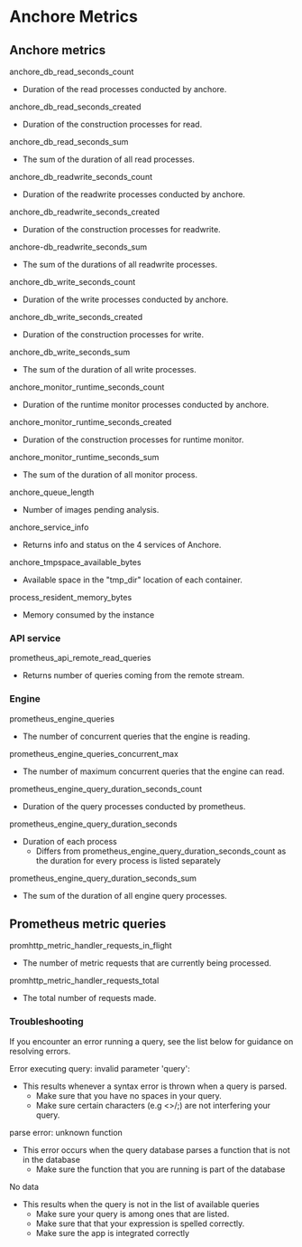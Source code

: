 # Anchore Metrics

## Anchore metrics

anchore_db_read_seconds_count

* Duration of the read processes conducted by anchore.

anchore_db_read_seconds_created

* Duration of the construction processes for read.

anchore_db_read_seconds_sum

* The sum of the duration of all read processes.

anchore_db_readwrite_seconds_count

* Duration of the readwrite processes conducted by anchore.

anchore_db_readwrite_seconds_created

* Duration of the construction processes for readwrite.

anchore-db_readwrite_seconds_sum

* The sum of the durations of all readwrite processes.

anchore_db_write_seconds_count

* Duration of the write processes conducted by anchore.

anchore_db_write_seconds_created

* Duration of the construction processes for write.

anchore_db_write_seconds_sum

* The sum of the duration of all write processes.

anchore_monitor_runtime_seconds_count

* Duration of the runtime monitor processes conducted by anchore.

anchore_monitor_runtime_seconds_created

* Duration of the construction processes for runtime monitor.

anchore_monitor_runtime_seconds_sum

* The sum of the duration of all monitor process.

anchore_queue_length

* Number of images pending analysis.

anchore_service_info

* Returns info and status on the 4 services of Anchore.

anchore_tmpspace_available_bytes

* Available space in the "tmp_dir" location of each container.

process_resident_memory_bytes

* Memory consumed by the instance

### API service

prometheus_api_remote_read_queries

* Returns number of queries coming from the remote stream.

### Engine

prometheus_engine_queries

* The number of concurrent queries that the engine is reading.

prometheus_engine_queries_concurrent_max

* The number of maximum concurrent queries that the engine can read.

prometheus_engine_query_duration_seconds_count

* Duration of the query processes conducted by prometheus.

prometheus_engine_query_duration_seconds

* Duration of each process
  * Differs from prometheus_engine_query_duration_seconds_count as the duration for every process is listed separately

prometheus_engine_query_duration_seconds_sum

* The sum of the duration of all engine query processes.

## Prometheus metric queries

promhttp_metric_handler_requests_in_flight

* The number of metric requests that are currently being processed.

promhttp_metric_handler_requests_total

* The total number of requests made.

### Troubleshooting

If you encounter an error running a query, see the list below for guidance on resolving errors.

Error executing query: invalid parameter 'query':

* This results whenever a syntax error is thrown when a query is parsed.
  * Make sure that you have no spaces in your query.
  * Make sure certain characters (e.g <>/;) are not interfering your query.

parse error: unknown function

* This error occurs when the query database parses a function that is not in the database
  * Make sure the function that you are running is part of the database

No data

* This results when the query is not in the list of available queries
  * Make sure your query is among ones that are listed.
  * Make sure that that your expression is spelled correctly.
  * Make sure the app is integrated correctly
